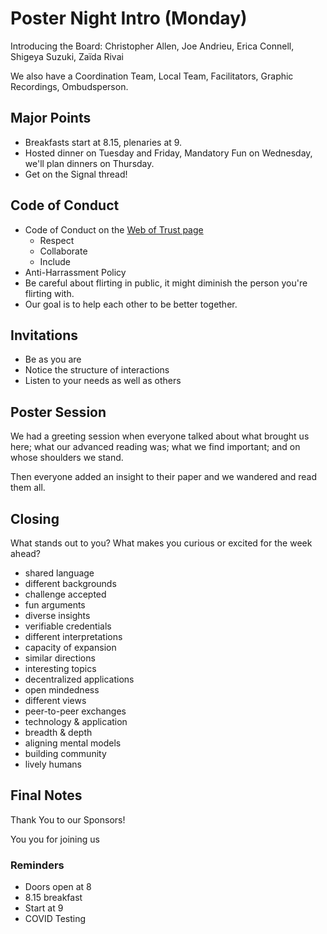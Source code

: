 # Poster Night Intro (Monday)

Introducing the Board: Christopher Allen, Joe Andrieu, Erica Connell, Shigeya Suzuki, Zaïda Rivai

We also have a Coordination Team, Local Team, Facilitators, Graphic Recordings, Ombudsperson. 

## Major Points

* Breakfasts start at 8.15, plenaries at 9.
* Hosted dinner on Tuesday and Friday, Mandatory Fun on Wednesday, we'll plan dinners on Thursday.
* Get on the Signal thread!

## Code of Conduct 

* Code of Conduct on the [Web of Trust page](https://weboftrust.info/about/code-of-conduct/)
   * Respect
   * Collaborate
   * Include
* Anti-Harrassment Policy
* Be careful about flirting in public, it might diminish the person you're flirting with.
* Our goal is to help each other to be better together.

## Invitations

* Be as you are
* Notice the structure of interactions
* Listen to your needs as well as others

## Poster Session

We had a greeting session when everyone talked about what brought us here; what our advanced reading was; what we find important; and on whose shoulders we stand.

Then everyone added an insight to their paper and we wandered and read them all.

## Closing

What stands out to you? What makes you curious or excited for the week ahead?

* shared language
* different backgrounds
* challenge accepted
* fun arguments
* diverse insights
* verifiable credentials
* different interpretations
* capacity of expansion
* similar directions
* interesting topics
* decentralized applications
* open mindedness
* different views
* peer-to-peer exchanges
* technology & application
* breadth & depth
* aligning mental models
* building community
* lively humans

## Final Notes

Thank You to our Sponsors!

You you for joining us

### Reminders

* Doors open at 8
* 8.15 breakfast
* Start at 9
* COVID Testing


